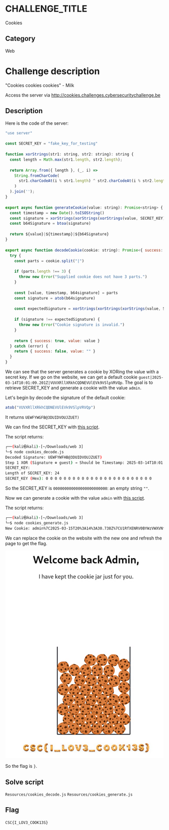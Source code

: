 # CHALLENGE_TITLE
Cookies

## Category
Web

# Challenge description

"Cookies cookies cookies" - Milk

Access the server via
http://cookies.challenges.cybersecuritychallenge.be

## Description

Here is the code of the server:

```js
"use server"

const SECRET_KEY = "fake_key_for_testing"

function xorStrings(str1: string, str2: string): string {
  const length = Math.max(str1.length, str2.length);

  return Array.from({ length }, (_, i) =>
    String.fromCharCode(
      str1.charCodeAt(i % str1.length) ^ str2.charCodeAt(i % str2.length)
    )
  ).join('');
}

export async function generateCookie(value: string): Promise<string> {
  const timestamp = new Date().toISOString()
  const signature = xorStrings(xorStrings(xorStrings(value, SECRET_KEY), timestamp), SECRET_KEY)
  const b64Signature = btoa(signature)

  return ${value}|${timestamp}|${b64Signature}
}

export async function decodeCookie(cookie: string): Promise<{ success: boolean, value: string }> {
  try {
    const parts = cookie.split("|")

    if (parts.length !== 3) {
      throw new Error("Supplied cookie does not have 3 parts.")
    }

    const [value, timestamp, b64signature] = parts
    const signature = atob(b64signature)

    const expectedSignature = xorStrings(xorStrings(xorStrings(value, SECRET_KEY), timestamp), SECRET_KEY)

    if (signature !== expectedSignature) {
      throw new Error("Cookie signature is invalid.")
    }

    return { success: true, value: value }
  } catch (error) {
    return { success: false, value: "" }
  }
}
```

We can see that the server generates a cookie by XORing the value with a secret key. If we go on the website, we can get a default cookie `guest|2025-03-14T10:01:09.201Z|VUVXRllXRkhCQDNEVUlEVk9VSlpVRVQp`. The goal is to retrieve SECRET_KEY and generate a cookie with the value `admin`.

Let's begin by decode the signature of the default cookie:

```js
atob("VUVXRllXRkhCQDNEVUlEVk9VSlpVRVQp")
```

It returns `UEWFYWGFB@3DUIDVOUJZUET)`

We can find the SECRET_KEY with [this script](cookies_decode.js).

The script returns: 

```sh
┌──(kali㉿kali)-[~/Downloads/web 3]
└─$ node cookies_decode.js            
Decoded Signature: UEWFYWFHB@3DUIDVOUJZUET)
Step 1 XOR (Signature ⊕ guest) → Should be Timestamp: 2025-03-14T10:01:09.201Z
SECRET_KEY: 
Length of SECRET_KEY: 24
SECRET_KEY (Hex): 0 0 0 0 0 0 0 0 0 0 0 0 0 0 0 0 0 0 0 0 0 0 0 0
```

So the SECRET_KEY is `000000000000000000000000`: an empty string `""`.

Now we can generate a cookie with the value `admin` with [this script](cookies_generate.js).

The script returns:

```sh
┌──(kali㉿kali)-[~/Downloads/web 3]
└─$ node cookies_generate.js 
New Cookie: admin%7C2025-03-15T20%3A14%3A30.738Z%7CU1RfXENRV0BYWzVWXVNfVV5eWUBWV1Uz
```

We can replace the cookie on the website with the new one and refresh the page to get the flag.

![](./Resources/image.png)

So the flag is `}`.

## Solve script
`Resources/cookies_decode.js`
`Resources/cookies_generate.js`

## Flag
`CSC{I_LOV3_COOK13S}`